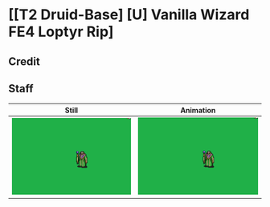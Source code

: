 # [\[T2 Druid-Base\] \[U\] Vanilla Wizard FE4 Loptyr Rip]

## Credit


	
## Staff

| Still | Animation |
| :---: | :-------: |
| ![Staff still](./Staff_000.png) | ![Staff animation](./Staff.gif) |
